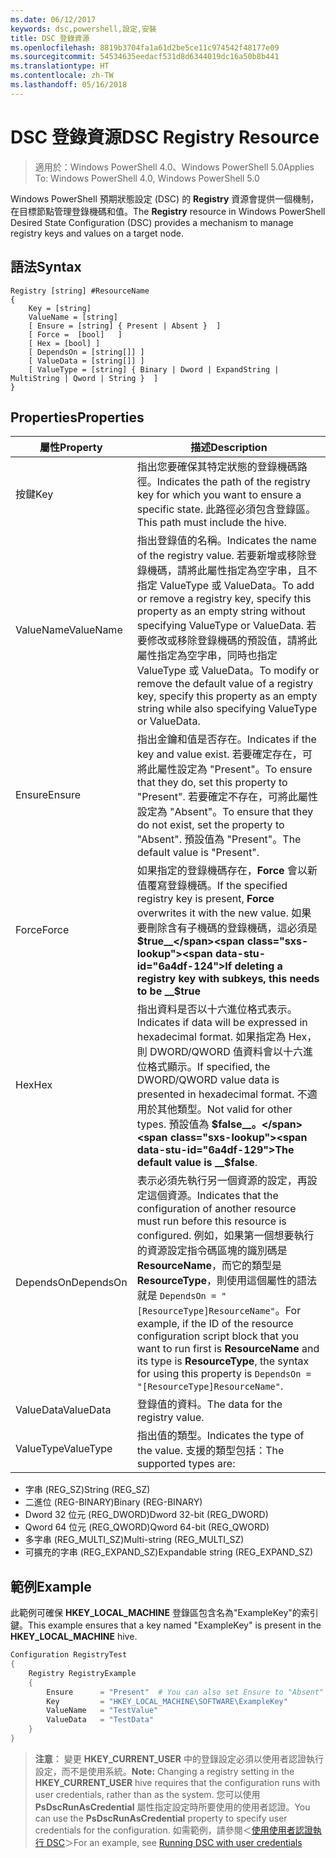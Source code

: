 ```yaml
---
ms.date: 06/12/2017
keywords: dsc,powershell,設定,安裝
title: DSC 登錄資源
ms.openlocfilehash: 8819b3704fa1a61d2be5ce11c974542f48177e09
ms.sourcegitcommit: 54534635eedacf531d8d6344019dc16a50b8b441
ms.translationtype: HT
ms.contentlocale: zh-TW
ms.lasthandoff: 05/16/2018
---
```

# <a name="dsc-registry-resource"></a><span data-ttu-id="6a4df-103">DSC 登錄資源</span><span class="sxs-lookup"><span data-stu-id="6a4df-103">DSC Registry Resource</span></span>

> <span data-ttu-id="6a4df-104">適用於：Windows PowerShell 4.0、Windows PowerShell 5.0</span><span class="sxs-lookup"><span data-stu-id="6a4df-104">Applies To: Windows PowerShell 4.0, Windows PowerShell 5.0</span></span>

<span data-ttu-id="6a4df-105">Windows PowerShell 預期狀態設定 (DSC) 的 **Registry** 資源會提供一個機制，在目標節點管理登錄機碼和值。</span><span class="sxs-lookup"><span data-stu-id="6a4df-105">The **Registry** resource in Windows PowerShell Desired State Configuration (DSC) provides a mechanism to manage registry keys and values on a target node.</span></span>

## <a name="syntax"></a><span data-ttu-id="6a4df-106">語法</span><span class="sxs-lookup"><span data-stu-id="6a4df-106">Syntax</span></span>

```
Registry [string] #ResourceName
{
    Key = [string]
    ValueName = [string]
    [ Ensure = [string] { Present | Absent }  ]
    [ Force =  [bool]   ]
    [ Hex = [bool] ]
    [ DependsOn = [string[]] ]
    [ ValueData = [string[]] ]
    [ ValueType = [string] { Binary | Dword | ExpandString | MultiString | Qword | String }  ]
}
```

## <a name="properties"></a><span data-ttu-id="6a4df-107">Properties</span><span class="sxs-lookup"><span data-stu-id="6a4df-107">Properties</span></span>
|  <span data-ttu-id="6a4df-108">屬性</span><span class="sxs-lookup"><span data-stu-id="6a4df-108">Property</span></span>  |  <span data-ttu-id="6a4df-109">描述</span><span class="sxs-lookup"><span data-stu-id="6a4df-109">Description</span></span>   |
|---|---|
| <span data-ttu-id="6a4df-110">按鍵</span><span class="sxs-lookup"><span data-stu-id="6a4df-110">Key</span></span>| <span data-ttu-id="6a4df-111">指出您要確保其特定狀態的登錄機碼路徑。</span><span class="sxs-lookup"><span data-stu-id="6a4df-111">Indicates the path of the registry key for which you want to ensure a specific state.</span></span> <span data-ttu-id="6a4df-112">此路徑必須包含登錄區。</span><span class="sxs-lookup"><span data-stu-id="6a4df-112">This path must include the hive.</span></span>|
| <span data-ttu-id="6a4df-113">ValueName</span><span class="sxs-lookup"><span data-stu-id="6a4df-113">ValueName</span></span>| <span data-ttu-id="6a4df-114">指出登錄值的名稱。</span><span class="sxs-lookup"><span data-stu-id="6a4df-114">Indicates the name of the registry value.</span></span> <span data-ttu-id="6a4df-115">若要新增或移除登錄機碼，請將此屬性指定為空字串，且不指定 ValueType 或 ValueData。</span><span class="sxs-lookup"><span data-stu-id="6a4df-115">To add or remove a registry key, specify this property as an empty string without specifying ValueType or ValueData.</span></span> <span data-ttu-id="6a4df-116">若要修改或移除登錄機碼的預設值，請將此屬性指定為空字串，同時也指定 ValueType 或 ValueData。</span><span class="sxs-lookup"><span data-stu-id="6a4df-116">To modify or remove the default value of a registry key, specify this property as an empty string while also specifying ValueType or ValueData.</span></span>|
| <span data-ttu-id="6a4df-117">Ensure</span><span class="sxs-lookup"><span data-stu-id="6a4df-117">Ensure</span></span>| <span data-ttu-id="6a4df-118">指出金鑰和值是否存在。</span><span class="sxs-lookup"><span data-stu-id="6a4df-118">Indicates if the key and value exist.</span></span> <span data-ttu-id="6a4df-119">若要確定存在，可將此屬性設定為 "Present"。</span><span class="sxs-lookup"><span data-stu-id="6a4df-119">To ensure that they do, set this property to "Present".</span></span> <span data-ttu-id="6a4df-120">若要確定不存在，可將此屬性設定為 "Absent"。</span><span class="sxs-lookup"><span data-stu-id="6a4df-120">To ensure that they do not exist, set the property to "Absent".</span></span> <span data-ttu-id="6a4df-121">預設值為 "Present"。</span><span class="sxs-lookup"><span data-stu-id="6a4df-121">The default value is "Present".</span></span>|
| <span data-ttu-id="6a4df-122">Force</span><span class="sxs-lookup"><span data-stu-id="6a4df-122">Force</span></span>| <span data-ttu-id="6a4df-123">如果指定的登錄機碼存在，__Force__ 會以新值覆寫登錄機碼。</span><span class="sxs-lookup"><span data-stu-id="6a4df-123">If the specified registry key is present, __Force__ overwrites it with the new value.</span></span> <span data-ttu-id="6a4df-124">如果要刪除含有子機碼的登錄機碼，這必須是 __$true__</span><span class="sxs-lookup"><span data-stu-id="6a4df-124">If deleting a registry key with subkeys, this needs to be __$true__</span></span>|
| <span data-ttu-id="6a4df-125">Hex</span><span class="sxs-lookup"><span data-stu-id="6a4df-125">Hex</span></span>| <span data-ttu-id="6a4df-126">指出資料是否以十六進位格式表示。</span><span class="sxs-lookup"><span data-stu-id="6a4df-126">Indicates if data will be expressed in hexadecimal format.</span></span> <span data-ttu-id="6a4df-127">如果指定為 Hex，則 DWORD/QWORD 值資料會以十六進位格式顯示。</span><span class="sxs-lookup"><span data-stu-id="6a4df-127">If specified, the DWORD/QWORD value data is presented in hexadecimal format.</span></span> <span data-ttu-id="6a4df-128">不適用於其他類型。</span><span class="sxs-lookup"><span data-stu-id="6a4df-128">Not valid for other types.</span></span> <span data-ttu-id="6a4df-129">預設值為 __$false__。</span><span class="sxs-lookup"><span data-stu-id="6a4df-129">The default value is __$false__.</span></span>|
| <span data-ttu-id="6a4df-130">DependsOn</span><span class="sxs-lookup"><span data-stu-id="6a4df-130">DependsOn</span></span>| <span data-ttu-id="6a4df-131">表示必須先執行另一個資源的設定，再設定這個資源。</span><span class="sxs-lookup"><span data-stu-id="6a4df-131">Indicates that the configuration of another resource must run before this resource is configured.</span></span> <span data-ttu-id="6a4df-132">例如，如果第一個想要執行的資源設定指令碼區塊的識別碼是 __ResourceName__，而它的類型是 __ResourceType__，則使用這個屬性的語法就是 `DependsOn = "[ResourceType]ResourceName"`。</span><span class="sxs-lookup"><span data-stu-id="6a4df-132">For example, if the ID of the resource configuration script block that you want to run first is __ResourceName__ and its type is __ResourceType__, the syntax for using this property is `DependsOn = "[ResourceType]ResourceName"`.</span></span>|
| <span data-ttu-id="6a4df-133">ValueData</span><span class="sxs-lookup"><span data-stu-id="6a4df-133">ValueData</span></span>| <span data-ttu-id="6a4df-134">登錄值的資料。</span><span class="sxs-lookup"><span data-stu-id="6a4df-134">The data for the registry value.</span></span>|
| <span data-ttu-id="6a4df-135">ValueType</span><span class="sxs-lookup"><span data-stu-id="6a4df-135">ValueType</span></span>| <span data-ttu-id="6a4df-136">指出值的類型。</span><span class="sxs-lookup"><span data-stu-id="6a4df-136">Indicates the type of the value.</span></span> <span data-ttu-id="6a4df-137">支援的類型包括：</span><span class="sxs-lookup"><span data-stu-id="6a4df-137">The supported types are:</span></span>
<ul><li><span data-ttu-id="6a4df-138">字串 (REG_SZ)</span><span class="sxs-lookup"><span data-stu-id="6a4df-138">String (REG_SZ)</span></span></li>


<li><span data-ttu-id="6a4df-139">二進位 (REG-BINARY)</span><span class="sxs-lookup"><span data-stu-id="6a4df-139">Binary (REG-BINARY)</span></span></li>


<li><span data-ttu-id="6a4df-140">Dword 32 位元 (REG_DWORD)</span><span class="sxs-lookup"><span data-stu-id="6a4df-140">Dword 32-bit (REG_DWORD)</span></span></li>


<li><span data-ttu-id="6a4df-141">Qword 64 位元 (REG_QWORD)</span><span class="sxs-lookup"><span data-stu-id="6a4df-141">Qword 64-bit (REG_QWORD)</span></span></li>


<li><span data-ttu-id="6a4df-142">多字串 (REG_MULTI_SZ)</span><span class="sxs-lookup"><span data-stu-id="6a4df-142">Multi-string (REG_MULTI_SZ)</span></span></li>


<li><span data-ttu-id="6a4df-143">可擴充的字串 (REG_EXPAND_SZ)</span><span class="sxs-lookup"><span data-stu-id="6a4df-143">Expandable string (REG_EXPAND_SZ)</span></span></li></ul>

## <a name="example"></a><span data-ttu-id="6a4df-144">範例</span><span class="sxs-lookup"><span data-stu-id="6a4df-144">Example</span></span>
<span data-ttu-id="6a4df-145">此範例可確保 **HKEY\_LOCAL\_MACHINE** 登錄區包含名為"ExampleKey"的索引鍵。</span><span class="sxs-lookup"><span data-stu-id="6a4df-145">This example ensures that a key named "ExampleKey" is present in the **HKEY\_LOCAL\_MACHINE** hive.</span></span>
```powershell
Configuration RegistryTest
{
    Registry RegistryExample
    {
        Ensure      = "Present"  # You can also set Ensure to "Absent"
        Key         = "HKEY_LOCAL_MACHINE\SOFTWARE\ExampleKey"
        ValueName   = "TestValue"
        ValueData   = "TestData"
    }
}
```

><span data-ttu-id="6a4df-146">**注意︰** 變更 **HKEY\_CURRENT\_USER** 中的登錄設定必須以使用者認證執行設定，而不是使用系統。</span><span class="sxs-lookup"><span data-stu-id="6a4df-146">**Note:** Changing a registry setting in the **HKEY\_CURRENT\_USER** hive requires that the configuration runs with user credentials, rather than as the system.</span></span>
><span data-ttu-id="6a4df-147">您可以使用 **PsDscRunAsCredential** 屬性指定設定時所要使用的使用者認證。</span><span class="sxs-lookup"><span data-stu-id="6a4df-147">You can use the **PsDscRunAsCredential** property to specify user credentials for the configuration.</span></span> <span data-ttu-id="6a4df-148">如需範例，請參閱＜[使用使用者認證執行 DSC](runAsUser.md)＞</span><span class="sxs-lookup"><span data-stu-id="6a4df-148">For an example, see [Running DSC with user credentials](runAsUser.md)</span></span>
